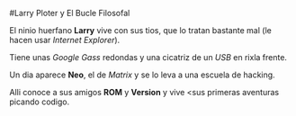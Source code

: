 #Larry Ploter y El Bucle Filosofal

El ninio huerfano **Larry** vive con sus tios, que lo tratan bastante mal (le hacen usar *Internet Explorer*).

Tiene unas *Google Gass* redondas y una cicatriz de un *USB* en rixla frente.

Un dia aparece **Neo**, el de *Matrix* y se lo leva a una escuela de hacking.

Alli conoce a sus amigos **ROM** y **Version** y vive <sus primeras aventuras picando codigo.